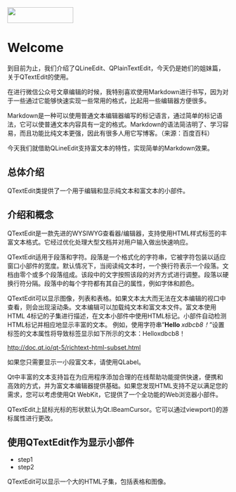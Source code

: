 <img src=":/TransferS-title_black.png" width="150" height="36"/>

# Welcome

到目前为止，我们介绍了QLineEdit、QPlainTextEdit，今天仍是她们的姐妹篇，关于QTextEdit的使用。

在进行微信公众号文章编辑的时候，我特别喜欢使用Markdown进行书写，因为对于一些通过它能够快速实现一些常用的格式，比起用一些编辑器方便很多。

Markdown是一种可以使用普通文本编辑器编写的标记语言，通过简单的标记语法，它可以使普通文本内容具有一定的格式。Markdown的语法简洁明了、学习容易，而且功能比纯文本更强，因此有很多人用它写博客。（来源：百度百科）

今天我们就借助QLineEdit支持富文本的特性，实现简单的Markdown效果。

## 总体介绍

QTextEdit类提供了一个用于编辑和显示纯文本和富文本的小部件。

## 介绍和概念

QTextEdit是一款先进的WYSIWYG查看器/编辑器，支持使用HTML样式标签的丰富文本格式。它经过优化处理大型文档并对用户输入做出快速响应。

QTextEdit适用于段落和字符。段落是一个格式化的字符串，它被字符包装以适应窗口小部件的宽度。默认情况下，当阅读纯文本时，一个换行符表示一个段落。文档由零个或多个段落组成。该段中的文字按照该段的对齐方式进行调整。段落以硬换行符分隔。段落中的每个字符都有其自己的属性，例如字体和颜色。

QTextEdit可以显示图像，列表和表格。如果文本太大而无法在文本编辑的视口中查看，则会出现滚动条。文本编辑可以加载纯文本和富文本文件。富文本使用HTML 4标记的子集进行描述，在文本小部件中使用HTML标记。小部件自动检测HTML标记并相应地显示丰富的文本。 例如，使用字符串”<b>Hello </b> <i>xdbcb8！</i>”设置标签的文本属性将导致标签显示如下所示的文本：Helloxdbcb8！

<http://doc.qt.io/qt-5/richtext-html-subset.html>

如果您只需要显示一小段富文本，请使用QLabel。

Qt中丰富的文本支持旨在为应用程序添加合理的在线帮助功能提供快速，便携和高效的方式，并为富文本编辑器提供基础。如果您发现HTML支持不足以满足您的需求，您可以考虑使用Qt WebKit，它提供了一个全功能的Web浏览器小部件。

QTextEdit上鼠标光标的形状默认为Qt.IBeamCursor。它可以通过viewport()的游标属性进行更改。


## 使用QTextEdit作为显示小部件

- step1
- step2

QTextEdit可以显示一个大的HTML子集，包括表格和图像。
